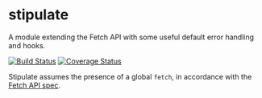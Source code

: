 # stipulate
A module extending the Fetch API with some useful default error handling and hooks.

[![Build Status](https://travis-ci.org/yola/stipulate.svg?branch=master)](https://travis-ci.org/yola/stipulate)
[![Coverage Status](https://coveralls.io/repos/github/yola/stipulate/badge.svg?branch=master)](https://coveralls.io/github/yola/stipulate?branch=master)

Stipulate assumes the presence of a global `fetch`, in accordance with the [Fetch API spec](https://fetch.spec.whatwg.org/).
